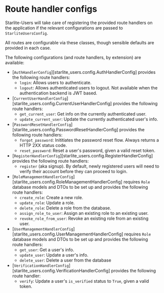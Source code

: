 # Route handler configs

Starlite-Users will take care of registering the provided route handlers on the application if the relevant configurations are passed to `StarliteUsersConfig`.

All routes are configurable via these classes, though sensible defaults are provided in each case.

The following configurations (and route handlers, by extension) are available:

* [`AuthHandlerConfig`][starlite_users.config.AuthHandlerConfig] provides the following route handlers:
  * `login`: Allows users to authenticate.
  * `logout`: Allows authenticated users to logout. Not available when the authentication backend is JWT based.
* [`CurrentUserHandlerConfig`][starlite_users.config.CurrentUserHandlerConfig] provides the following route handlers:
  * `get_current_user`: Get info on the currently authenticated user.
  * `update_current_user`: Update the currently authenticated user's info.
* [`PasswordResetHandlerConfig`][starlite_users.config.PasswordResetHandlerConfig] provides the following route handlers:
  * `forgot_password`: Inititiates the password reset flow. Always returns a HTTP 2XX status code.
  * `reset_password`: Reset a user's password, given a valid reset token.
* [`RegisterHandlerConfig`][starlite_users.config.RegisterHandlerConfig] provides the following route handlers:
  * `register` (aka signup). By default, newly registered users will need to verify their account before they can proceed to login.
* [`RoleManagementHandlerConfig`][starlite_users.config.RoleManagementHandlerConfig] requires `Role` database models and DTOs to be set up and provides the following route handlers:
  * `create_role`: Create a new role.
  * `update_role`: Update a role.
  * `delete_role`: Delete a role from the database.
  * `assign_role_to_user`: Assign an existing role to an existing user.
  * `revoke_role_from_user`: Revoke an existing role from an existing user.
* [`UserManagementHandlerConfig`][starlite_users.config.UserManagementHandlerConfig] requires `Role` database models and DTOs to be set up and provides the following route handlers:
  * `get_user`: Get a user's info.
  * `update_user`: Update a user's info.
  * `delete_user`: Delete a user from the database
* [`VerificationHandlerConfig`][starlite_users.config.VerificationHandlerConfig] provides the following route handler:
  * `verify`: Update a user's `is_verified` status to `True`, given a valid token.
